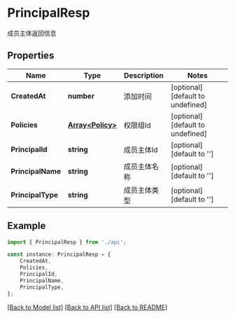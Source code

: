 # PrincipalResp

成员主体返回信息

## Properties

Name | Type | Description | Notes
------------ | ------------- | ------------- | -------------
**CreatedAt** | **number** | 添加时间 | [optional] [default to undefined]
**Policies** | [**Array&lt;Policy&gt;**](Policy.md) | 权限组Id | [optional] [default to undefined]
**PrincipalId** | **string** | 成员主体Id | [optional] [default to '']
**PrincipalName** | **string** | 成员主体名称 | [optional] [default to '']
**PrincipalType** | **string** | 成员主体类型 | [optional] [default to '']

## Example

```typescript
import { PrincipalResp } from './api';

const instance: PrincipalResp = {
    CreatedAt,
    Policies,
    PrincipalId,
    PrincipalName,
    PrincipalType,
};
```

[[Back to Model list]](../README.md#documentation-for-models) [[Back to API list]](../README.md#documentation-for-api-endpoints) [[Back to README]](../README.md)
